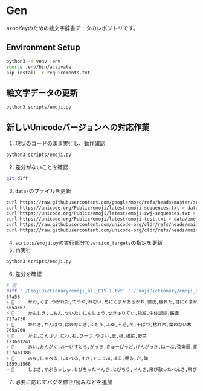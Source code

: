 # Gen

azooKeyのための絵文字辞書データのレポジトリです。

## Environment Setup

```bash
python3 -m venv .env
source .env/bin/activate
pip install -r requirements.txt
```

## 絵文字データの更新

```bash
python3 scripts/emoji.py
```

## 新しいUnicodeバージョンへの対応作業

1. 現状のコードのまま実行し、動作確認

```bash
python3 scripts/emoji.py
```

2. 差分がないことを確認
```bash
git diff
```

3. `data/`のファイルを更新

```bash
curl https://raw.githubusercontent.com/google/mozc/refs/heads/master/src/data/emoji/emoji_data.tsv > data/emoji_data.tsv
curl https://unicode.org/Public/emoji/latest/emoji-sequences.txt > data/emoji-sequences.txt
curl https://unicode.org/Public/emoji/latest/emoji-zwj-sequences.txt > data/emoji-zwj-sequences.txt
curl https://unicode.org/Public/emoji/latest/emoji-test.txt > data/emoji-test.txt
curl https://raw.githubusercontent.com/unicode-org/cldr/refs/heads/main/common/annotations/ja.xml > data/ja.xml
curl https://raw.githubusercontent.com/unicode-org/cldr/refs/heads/main/common/annotationsDerived/ja.xml > data/ja_derived.xml
```

4. `scripts/emoji.py`の実行部分で`version_targets`の指定を更新
5. 再実行

```bash
python3 scripts/emoji.py
```
6. 差分を確認
```bash
# 例
diff './EmojiDictionary/emoji_all_E15.1.txt' './EmojiDictionary/emoji_all_E16.0.txt'
57a58
> 🫩️     かお,くま,つかれた,てつや,ねむい,めにくまがあるかお,徹夜,疲れた,目にくまがある顔,眠い,顔
565a567
> 🫆️     かんしき,しもん,せいたいにんしょう,せきゅりてぃ,指紋,生体認証,鑑識
727a730
> 🪾️     かれき,かんばつ,はのないき,ふもう,ふゆ,不毛,冬,干ばつ,枯れ木,葉のない木
765a769
> 🫜️     かぶ,こんさい,にわ,ね,びーつ,やさい,庭,根,根菜,野菜
1236a1241
> 🪉️     あい,おんがく,おーけすとら,がっき,きゅーぴっど,げんがっき,はーぷ,弦楽器,愛,楽器,音楽
1374a1380
> 🪏️     あな,しゃべる,しょべる,すき,すこっぷ,ほる,掘る,穴,鋤
1559a1566
> 🫟️     しぶき,すぷらっしゅ,とびちったぺんき,とびちり,ぺんき,飛び散ったぺんき,飛び散り,飛沫
```
7. 必要に応じてバグを修正/読みなどを追加
